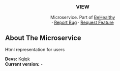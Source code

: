 <div align="center">
  <h3 align="center">VIEW</h3>

  <p align="center">
    Microservice. Part of <a href="https://github.com/kqlqk/BeHealthy">BeHealthy</a>
    <br />
    ·
    <a href="https://github.com/kqlqk/BeHealthy_View/issues">Report Bug</a>
    ·
    <a href="https://github.com/kqlqk/BeHealthy_View/issues">Request Feature</a>
  </p>
</div>

## About The Microservice

Html representation for users

<b>Devs:</b> <a href="https://github.com/kqlqk">Kqlqk</a> <br/>
<b>Current version:</b> - <br/>